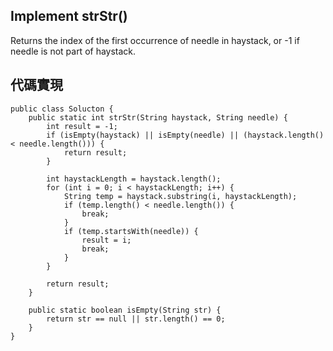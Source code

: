 ## Implement strStr()

Returns the index of the first occurrence of needle in haystack, or -1 if needle is not part of haystack.

## 代碼實現

```
public class Solucton {
    public static int strStr(String haystack, String needle) {
        int result = -1;
        if (isEmpty(haystack) || isEmpty(needle) || (haystack.length() < needle.length())) {
            return result;
        }   

        int haystackLength = haystack.length();
        for (int i = 0; i < haystackLength; i++) {
            String temp = haystack.substring(i, haystackLength);
            if (temp.length() < needle.length()) {
                break;
            } 
            if (temp.startsWith(needle)) {
                result = i;
                break;
            }
        }
	
        return result;
    }

    public static boolean isEmpty(String str) {
        return str == null || str.length() == 0;
    }
}
```
